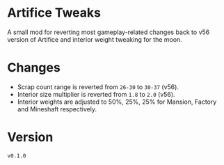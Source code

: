 # Artifice Tweaks

A small mod for reverting most gameplay-related changes back to v56 version of Artifice and interior weight tweaking for the moon. 

# Changes

- Scrap count range is reverted from `26-30` to `30-37` (v56).
- Interior size multiplier is reverted from `1.8` to `2.0` (v56).
- Interior weights are adjusted to 50%, 25%, 25% for Mansion, Factory and Mineshaft respectively.

# Version

`v0.1.0`
